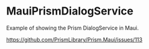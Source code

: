 # MauiPrismDialogService

Example of showing the Prism DialogService in Maui. 

https://github.com/PrismLibrary/Prism.Maui/issues/113
